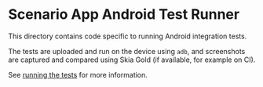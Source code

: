 # Scenario App Android Test Runner

This directory contains code specific to running Android integration tests.

The tests are uploaded and run on the device using `adb`, and screenshots are
captured and compared using Skia Gold (if available, for example on CI).

See [running the tests](../android/README.md#running-the-tests) for more information.

